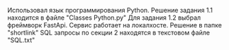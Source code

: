 Использовал язык программирования Python.
Решение задания 1.1 находится в файле "Classes Python.py"
Для задания 1.2 выбрал фреймворк FastApi. Сервис работает на локалхосте. Решение в папке "shortlink"
SQL запросы по секции 2 находятся в текстовом файле "SQL.txt" 
